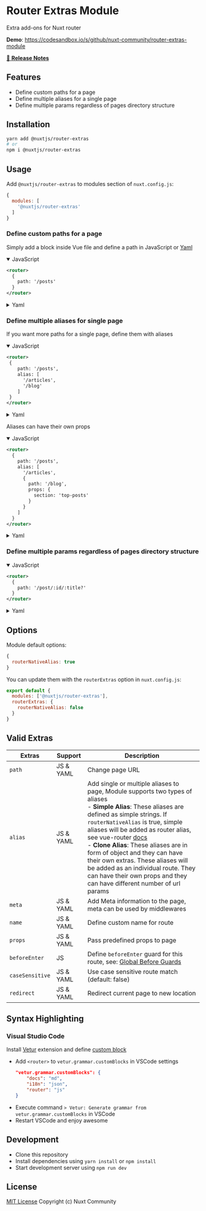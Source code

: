 # Router Extras Module
Extra add-ons for Nuxt router

**Demo**: https://codesandbox.io/s/github/nuxt-community/router-extras-module

[📖 **Release Notes**](./CHANGELOG.md)

## Features

- Define custom paths for a page
- Define multiple aliases for a single page
- Define multiple params regardless of pages directory structure

## Installation

```bash
yarn add @nuxtjs/router-extras
# or
npm i @nuxtjs/router-extras
```

## Usage

Add `@nuxtjs/router-extras` to modules section of `nuxt.config.js`:

```js
{
  modules: [
    '@nuxtjs/router-extras'
  ]
}
```
### Define custom paths for a page

Simply add a block inside Vue file and define a path in JavaScript or [Yaml](https://en.wikipedia.org/wiki/YAML)

<details open>
  <summary>JavaScript</summary>

```xml
<router>
  {
    path: '/posts'
  }
</router>
```
</details>
<details>
  <summary>Yaml</summary>

```xml
<router>
  path: /posts
</router>
```
</details>


### Define multiple aliases for single page

If you want more paths for a single page, define them with aliases

<details open>
  <summary>JavaScript</summary>

```xml
<router>
 {
    path: '/posts',
    alias: [
      '/articles',
      '/blog'
    ]
 }
</router>
```
</details>
<details>
  <summary>Yaml</summary>

```xml
<router>
    path: /posts
    alias:
        - /articles
        - /blog
</router>
```
</details>

Aliases can have their own props

<details open>
  <summary>JavaScript</summary>

```xml
<router>
  {
    path: '/posts',
    alias: [
      '/articles',
      {
        path: '/blog',
        props: {
          section: 'top-posts'
        }
      }
    ]
  }
</router>
```
</details>
<details>
  <summary>Yaml</summary>

```xml
<router>
  path: /posts
  alias:
      - /articles
      - 
        path: /blog
        props:
          section: top-posts
</router>
```
</details>

### Define multiple params regardless of pages directory structure

<details open>
  <summary>JavaScript</summary>

```xml
<router>
  {
    path: '/post/:id/:title?'
  }
</router>
```
</details>
<details>
  <summary>Yaml</summary>

```xml
<router>
  path: /post/:id/:title?
</router>
```
</details>

## Options

Module default options:
```js
{
  routerNativeAlias: true
}
```

You can update them with the `routerExtras` option in `nuxt.config.js`:

```js
export default {
  modules: ['@nuxtjs/router-extras'],
  routerExtras: {
    routerNativeAlias: false
  }
}
```

## Valid Extras
|     Extras       |  Support  | Description |
|     -----        |  -------  | ----------- |
| `path`           | JS & YAML | Change page URL |
| `alias`          | JS & YAML | Add single or multiple aliases to page, Module supports two types of aliases <br> - **Simple Alias**: These aliases are defined as simple strings. If `routerNativeAlias` is true, simple aliases will be added as router alias, see vue-router [docs](https://router.vuejs.org/guide/essentials/redirect-and-alias.html#alias) <br/> - **Clone Alias**: These aliases are in form of object and they can have their own extras. These aliases will be added as an individual route. They can have their own props and they can have different number of url params |
| `meta`           | JS & YAML | Add Meta information to the page, meta can be used by middlewares |
| `name`           | JS & YAML | Define custom name for route |
| `props`          | JS & YAML | Pass predefined props to page |
| `beforeEnter`    |    JS     | Define `beforeEnter` guard for this route, see: [Global Before Guards](https://router.vuejs.org/guide/advanced/navigation-guards.html#global-before-guards) |
| `caseSensitive`  | JS & YAML | Use case sensitive route match (default: false) |
| `redirect`       | JS & YAML | Redirect current page to new location|
    
## Syntax Highlighting
### Visual Studio Code
Install [Vetur](https://vuejs.github.io/vetur/) extension and define [custom block](https://vuejs.github.io/vetur/highlighting.html#custom-block)
- Add `<router>` to `vetur.grammar.customBlocks` in VSCode settings
    ```json
    "vetur.grammar.customBlocks": {
        "docs": "md",
        "i18n": "json",
        "router": "js"
    }
    ```
- Execute command `> Vetur: Generate grammar from vetur.grammar.customBlocks` in VSCode
- Restart VSCode and enjoy awesome

## Development

- Clone this repository
- Install dependencies using `yarn install` or `npm install`
- Start development server using `npm run dev`

## License

[MIT License](./LICENSE)
Copyright (c) Nuxt Community
